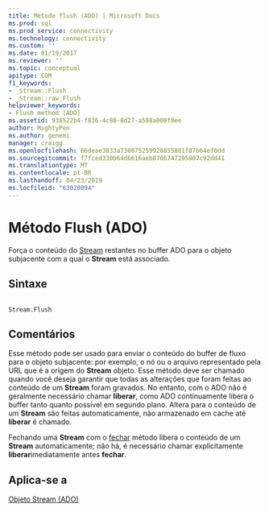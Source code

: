 ```yaml
---
title: Método flush (ADO) | Microsoft Docs
ms.prod: sql
ms.prod_service: connectivity
ms.technology: connectivity
ms.custom: ''
ms.date: 01/19/2017
ms.reviewer: ''
ms.topic: conceptual
apitype: COM
f1_keywords:
- _Stream::Flush
- _Stream::raw_Flush
helpviewer_keywords:
- Flush method [ADO]
ms.assetid: 938522b4-f836-4c80-8d27-a598a000f0ee
author: MightyPen
ms.author: genemi
manager: craigg
ms.openlocfilehash: 66deae3833a738075259928855881f87b64ef0dd
ms.sourcegitcommit: f7fced330b64d6616aeb8766747295807c92dd41
ms.translationtype: MT
ms.contentlocale: pt-BR
ms.lasthandoff: 04/23/2019
ms.locfileid: "63028094"
---
```

# <a name="flush-method-ado"></a>Método Flush (ADO)
Força o conteúdo do [Stream](../../../ado/reference/ado-api/stream-object-ado.md) restantes no buffer ADO para o objeto subjacente com a qual o **Stream** está associado.  
  
## <a name="syntax"></a>Sintaxe  
  
```  
  
Stream.Flush  
```  
  
## <a name="remarks"></a>Comentários  
 Esse método pode ser usado para enviar o conteúdo do buffer de fluxo para o objeto subjacente: por exemplo, o nó ou o arquivo representado pela URL que é a origem do **Stream** objeto. Esse método deve ser chamado quando você deseja garantir que todas as alterações que foram feitas ao conteúdo de um **Stream** foram gravados. No entanto, com o ADO não é geralmente necessário chamar **liberar**, como ADO continuamente libera o buffer tanto quanto possível em segundo plano. Altera para o conteúdo de um **Stream** são feitas automaticamente, não armazenado em cache até **liberar** é chamado.  
  
 Fechando uma **Stream** com o [fechar](../../../ado/reference/ado-api/close-method-ado.md) método libera o conteúdo de um **Stream** automaticamente; não há, é necessário chamar explicitamente **liberar**imediatamente antes **fechar**.  
  
## <a name="applies-to"></a>Aplica-se a  
 [Objeto Stream (ADO)](../../../ado/reference/ado-api/stream-object-ado.md)
